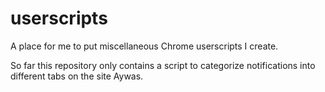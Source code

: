 # userscripts
A place for me to put miscellaneous Chrome userscripts I create. 

So far this repository only contains a script to categorize notifications into different tabs on the site Aywas. 
